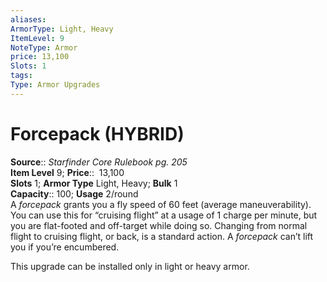 ```yaml
---
aliases: 
ArmorType: Light, Heavy
ItemLevel: 9
NoteType: Armor
price: 13,100
Slots: 1
tags: 
Type: Armor Upgrades
---
```


# Forcepack (HYBRID)

**Source**:: _Starfinder Core Rulebook pg. 205_  
**Item Level** 9;
**Price**::  13,100  
**Slots** 1; **Armor Type** Light, Heavy; **Bulk** 1  
**Capacity**:: 100; **Usage** 2/round  
A _forcepack_ grants you a fly speed of 60 feet (average maneuverability). You can use this for “cruising flight” at a usage of 1 charge per minute, but you are flat-footed and off-target while doing so. Changing from normal flight to cruising flight, or back, is a standard action. A _forcepack_ can’t lift you if you’re encumbered.  
  
This upgrade can be installed only in light or heavy armor.
